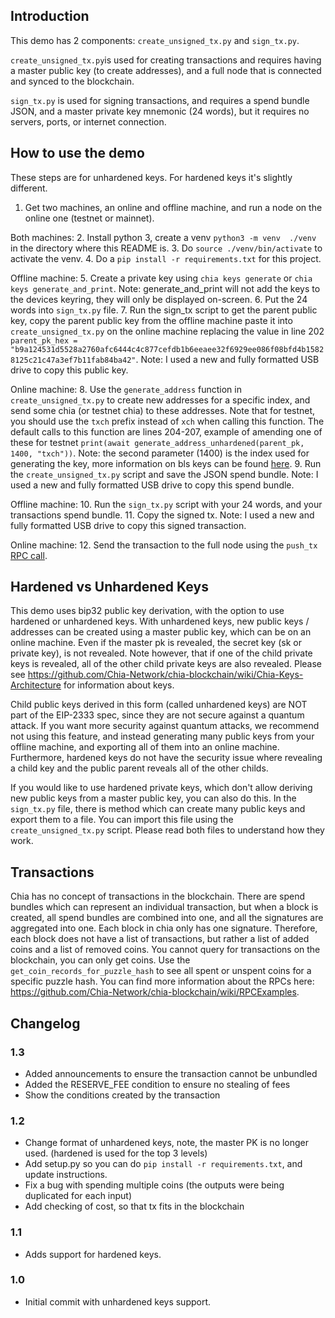 ## Introduction

This demo has 2 components: `create_unsigned_tx.py` and `sign_tx.py`. 

`create_unsigned_tx.py`is used for creating transactions and requires having a master public key (to create addresses), 
and a full node that is connected and synced to the blockchain. 

`sign_tx.py` is used for signing transactions, and requires a spend bundle JSON, and a master private key mnemonic (24 words), 
but it requires no servers, ports, or internet connection.

## How to use the demo

These steps are for unhardened keys. For hardened keys it's slightly different.

1. Get two machines, an online and offline machine, and run a node on the online one (testnet or mainnet).

Both machines:
2. Install python 3, create a venv `python3 -m venv  ./venv` in the directory where this README is.
3. Do `source ./venv/bin/activate` to activate the venv.
4. Do a `pip install -r requirements.txt` for this project.

Offline machine:
5. Create a private key using `chia keys generate` or `chia keys generate_and_print`.
Note: generate_and_print will not add the keys to the devices keyring, they will only be displayed on-screen.
6. Put the 24 words into `sign_tx.py` file.
7. Run the sign_tx script to get the parent public key, copy the parent public key from the offline machine paste it into `create_unsigned_tx.py` 
on the online machine replacing the value in line 202 
`parent_pk_hex = "b9a124531d5528a2760afc6444c4c877cefdb1b6eeaee32f6929ee086f08bfd4b15828125c21c47a3ef7b11fab84ba42"`. 
Note: I used a new and fully formatted USB drive to copy this public key. 

Online machine:
8. Use the `generate_address` function in `create_unsigned_tx.py` to create new addresses for a specific index, and send some chia (or testnet chia) 
to these addresses. Note that for testnet, you should use the `txch` prefix instead of `xch` when calling this function. The default calls to 
this function are lines 204-207, example of amending one of these for testnet `print(await generate_address_unhardened(parent_pk, 1400, "txch"))`.
Note: the second parameter (1400) is the index used for generating the key, more information on bls keys can be found [here](https://docs.chia.net/bls-keys/).
9. Run the `create_unsigned_tx.py` script and save the JSON spend bundle. Note: I used a new and fully formatted USB drive to copy this spend bundle. 

Offline machine:
10. Run the `sign_tx.py` script with your 24 words, and your transactions spend bundle.
11. Copy the signed tx. Note: I used a new and fully formatted USB drive to copy this signed transaction.

Online machine:
12. Send the transaction to the full node using the `push_tx` [RPC call](https://docs.chia.net/full-node-rpc#push_tx).

## Hardened vs Unhardened Keys
This demo uses bip32 public key derivation, with the option to use hardened or unhardened keys.
With unhardened keys, new public keys / addresses can be created using a master
public key, which can be on an online machine. Even if the master pk is revealed, the secret key (sk or private key),
is not revealed. Note however, that if one of the child private keys is revealed, all of the other child private keys
are also revealed. Please see https://github.com/Chia-Network/chia-blockchain/wiki/Chia-Keys-Architecture for information
about keys.

Child public keys derived in this form (called unhardened keys) are NOT part of the EIP-2333 spec, since they are not secure against a quantum
attack. If you want more security against quantum attacks, we recommend not using this feature, and instead generating
many public keys from your offline machine, and exporting all of them into an online machine. Furthermore, hardened
keys do not have the security issue where revealing a child key and the public parent reveals all of the other childs.

If you would like to use hardened private keys, which don't allow deriving new public keys from a master public key,
you can also do this. In the `sign_tx.py` file, there is method which can create many public keys and export them to
a file. You can import this file using the `create_unsigned_tx.py` script. Please read both files to understand how
they work.


## Transactions
Chia has no concept of transactions in the blockchain. There are spend bundles which can represent an individual
transaction, but when a block is created, all spend bundles are combined into one, and all the signatures are 
aggregated into one. Each block in chia only has one signature. Therefore, each block does not have a list
of transactions, but rather a list of added coins and a list of removed coins. You cannot query for transactions on
the blockchain, you can only get coins. Use the `get_coin_records_for_puzzle_hash` to see all spent or unspent
coins for a specific puzzle hash. You can find more information about the RPCs here: https://github.com/Chia-Network/chia-blockchain/wiki/RPCExamples.

## Changelog

### 1.3
- Added announcements to ensure the transaction cannot be unbundled
- Added the RESERVE_FEE condition to ensure no stealing of fees
- Show the conditions created by the transaction

### 1.2
- Change format of unhardened keys, note, the master PK is no longer used. (hardened is used for the top 3 levels)
- Add setup.py so you can do `pip install -r requirements.txt`, and update instructions.
- Fix a bug with spending multiple coins (the outputs were being duplicated for each input)
- Add checking of cost, so that tx fits in the blockchain

### 1.1
- Adds support for hardened keys.

### 1.0
- Initial commit with unhardened keys support.
